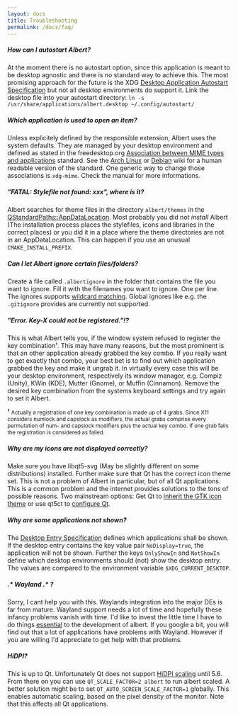 ```yaml
---
layout: docs
title: Troubleshooting
permalink: /docs/faq/
---
```


##### How can I autostart Albert?

At the moment there is no autostart option, since this application is meant to be desktop agnostic and there is no standard way to achieve this. The most promising approach for the future is the XDG [Desktop Application Autostart Specification](http://standards.freedesktop.org/autostart-spec/autostart-spec-latest.html) but not all desktop environments do support it. Link the desktop file into your autostart directory: `ln -s /usr/share/applications/albert.desktop ~/.config/autostart/`

##### Which application is used to open an item?

Unless explicitely defined by the responsible extension, Albert uses the system defaults. They are managed by your desktop environment and defined as stated in the freedesktop.org [Association between MIME types and applications](http://standards.freedesktop.org/mime-apps-spec/mime-apps-spec-1.0.html) standard. See the [Arch Linux](https://wiki.archlinux.org/index.php/Default_applications#MIME_types_and_desktop_entries) or [Debian](https://wiki.debian.org/MIME) wiki for a human readable version of the standard. One generic way to change those associations is `xdg-mime`. Check the manual for more informations.

##### "FATAL: Stylefile not found: xxx", where is it?

Albert searches for theme files in the directory `albert/themes` in the [QStandardPaths::AppDataLocation](http://doc.qt.io/qt-5/qstandardpaths.html#StandardLocation-enum). Most probably you did not *install* Albert (The installation process places the stylefiles, icons and libraries in the correct places) or you did it in a place where the theme directories are not in an AppDataLocation. This can happen if you use an unusual `CMAKE_INSTALL_PREFIX`.

##### Can I let Albert ignore certain files/folders?

Create a file called `.albertignore` in the folder that contains the file you want to ignore. Fill it with the filenames you want to ignore. One per line. The ignores supports [wildcard matching](http://doc.qt.io/qt-5/qregexp.html#wildcard-matching). Global ignores like e.g. the `.gitignore` provides are currently not supported.

##### "Error. Key-X could not be registered."!?

This is what Albert tells you, if the window system refused to register the key combination¹. This may have many reasons, but the most prominent is that an other application already grabbed the key combo. If you really want to get exactly that combo, your best bet is to find out which application grabbed the key and make it ungrab it. In virtually every case this will be your desktop environment, respectively its window manager, e.g. Compiz (Unity), KWin (KDE), Mutter (Gnome), or Muffin (Cinnamon). Remove the desired key combination from the systems keyboard settings and try again to set it Albert.

**¹** <span style="font-size: 12px">Actually a registration of one key combination is made up of 4 grabs. Since X11 considers numlock and capslock as modifiers, the actual grabs comprise every permutation of num- and capslock modifiers plus the actual key combo. If one grab fails the registration is considered as failed.</span>

##### Why are my icons are not displayed correctly?

Make sure you have libqt5-svg (May be slightly different on some distributions) installed. Further make sure that Qt has the correct icon theme set. This is not a problem of Albert in particular, but of all Qt applications. This is a common problem and the internet provides solutions to the tons of possible reasons. Two mainstream options: Get Qt to [inherit the GTK icon theme](https://wiki.archlinux.org/index.php/Uniform_look_for_Qt_and_GTK_applications#Using_a_GTK.2B_icon_theme_in_Qt_apps) or use qt5ct to [configure Qt](https://wiki.archlinux.org/index.php/qt#Configuration_of_Qt5_apps_under_environments_other_than_KDE_Plasma).

##### Why are some applications not shown?

The [Desktop Entry Specification](https://specifications.freedesktop.org/desktop-entry-spec/latest/) defines which applications shall be shown. If the desktop entry contains the key value pair `NoDisplay=true`, the application will not be shown. Further the keys `OnlyShowIn` and `NotShowIn` define which desktop environments should (not) show the desktop entry. The values are compared to the environment variable `$XDG_CURRENT_DESKTOP`.

##### .\* Wayland .\* ?

Sorry, I cant help you with this. Waylands integration into the major DEs is far from mature. Wayland support needs a lot of time and hopefully these infancy problems vanish with time. I'd like to invest the little time I have to do things [essential](https://en.wikipedia.org/wiki/No_Silver_Bullet) to the development of albert. If you google a bit, you will find out that a lot of applications have problems with Wayland. However if you are willing I'd appreciate to get help with that problems.

##### HiDPI?

This is up to Qt. Unfortunately Qt does not support [HiDPI scaling](http://doc.qt.io/qt-5/highdpi.html) until 5.6. From there on you can use `QT_SCALE_FACTOR=2 albert` to run albert scaled. A better solution might be to set `QT_AUTO_SCREEN_SCALE_FACTOR=1` globally. This enables automatic scaling, based on the pixel density of the monitor. Note that this affects all Qt applications.
